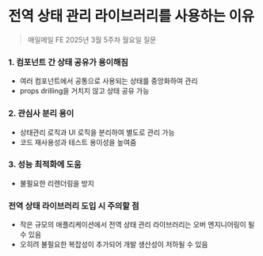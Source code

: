 #  전역 상태 관리 라이브러리를 사용하는 이유

> 매일메일 FE 2025년 3월 5주차 월요일 질문

### 1. 컴포넌트 간 상태 공유가 용이해짐
- 여러 컴포넌트에서 공통으로 사용되는 상태를 중앙화하여 관리
- props drilling을 거치지 않고 상태 공유 가능

### 2. 관심사 분리 용이
- 상태관리 로직과 UI 로직을 분리하여 별도로 관리 가능
- 코드 재사용성과 테스트 용이성을 높여줌

### 3. 성능 최적화에 도움
- 불필요한 리렌더링을 방지

### 전역 상태 라이브러리 도입 시 주의할 점
- 작은 규모의 애플리케이션에서 전역 상태 관리 라이브러리는 오버 엔지니어링이 될 수 있음
- 오히려 불필요한 복잡성이 추가되어 개발 생산성이 저하될 수 있음